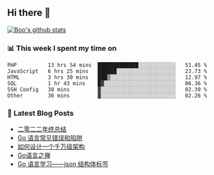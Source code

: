 ## Hi there 👋

[![Boo's github stats](https://github-readme-stats.vercel.app/api?username=0xAiKang)](https://github.com/anuraghazra/github-readme-stats)

<!-- [![Most Used Langs](https://github-readme-stats.vercel.app/api/top-langs/?username=0xAiKang)](https://github.com/anuraghazra/github-readme-stats) -->

### 📊 This week I spent my time on
<!--START_SECTION:waka-->

```text
PHP          13 hrs 54 mins  █████████████░░░░░░░░░░░░   51.45 %
JavaScript   6 hrs 25 mins   ██████░░░░░░░░░░░░░░░░░░░   23.73 %
HTML         3 hrs 30 mins   ███▒░░░░░░░░░░░░░░░░░░░░░   12.97 %
SQL          1 hr 43 mins    █▓░░░░░░░░░░░░░░░░░░░░░░░   06.36 %
SSH Config   38 mins         ▓░░░░░░░░░░░░░░░░░░░░░░░░   02.39 %
Other        36 mins         ▓░░░░░░░░░░░░░░░░░░░░░░░░   02.26 %
```

<!--END_SECTION:waka-->

### 📕 Latest Blog Posts
<!-- BLOG-POST-LIST:START -->
- [二零二二年终总结](https://www.0x2beace.com/2022-year-end-summary/)
- [Go 语言常见错误和陷阱](https://www.0x2beace.com/gotchas-and-common-mistakes-in-go-golang/)
- [如何设计一个千万级架构](https://www.0x2beace.com/how-to-design-a-tens-of-millions-of-architecture/)
- [Go语言之禅](https://www.0x2beace.com/the-en-of-go/)
- [Go 语言学习——json 结构体标签](https://www.0x2beace.com/go-language-study-notes-json-structure-tag/)
<!-- BLOG-POST-LIST:END -->

